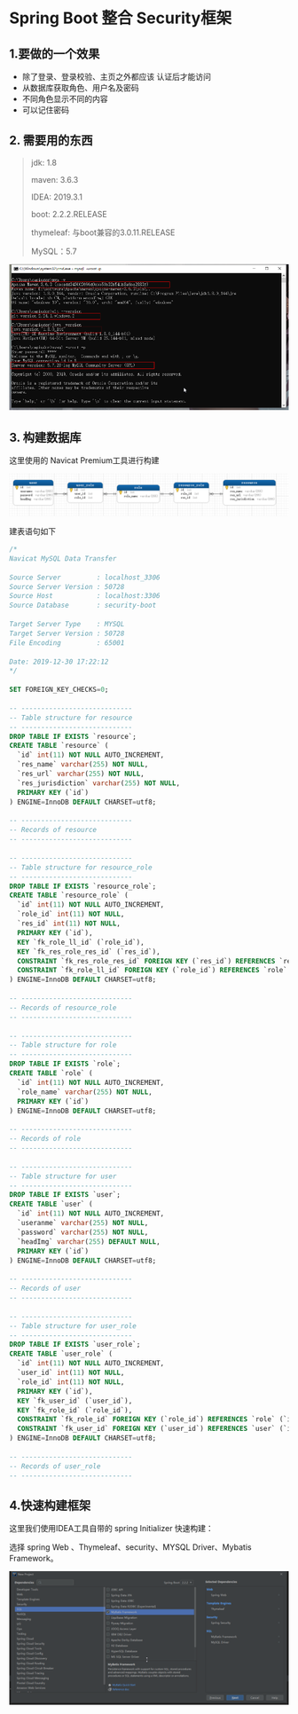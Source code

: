# Spring Boot 整合 Security框架

## 1.要做的一个效果

- 除了登录、登录校验、主页之外都应该 认证后才能访问
- 从数据库获取角色、用户名及密码
- 不同角色显示不同的内容
- 可以记住密码

## 2. 需要用的东西

> jdk: 1.8 
>
> maven: 3.6.3
>
> IDEA: 2019.3.1
>
> boot: 2.2.2.RELEASE
>
> thymeleaf: 与boot兼容的3.0.11.RELEASE
>
> MySQL：5.7

![版本信息](src/main/resources/static/imgs/搜狗截图20191224173218.png)

## 3. 构建数据库

这里使用的 Navicat Premium工具进行构建

![数据库建模](src/main/resources/static/imgs/搜狗截图20191230172322.png)

建表语句如下

```sql
/*
Navicat MySQL Data Transfer

Source Server         : localhost_3306
Source Server Version : 50728
Source Host           : localhost:3306
Source Database       : security-boot

Target Server Type    : MYSQL
Target Server Version : 50728
File Encoding         : 65001

Date: 2019-12-30 17:22:12
*/

SET FOREIGN_KEY_CHECKS=0;

-- ----------------------------
-- Table structure for resource
-- ----------------------------
DROP TABLE IF EXISTS `resource`;
CREATE TABLE `resource` (
  `id` int(11) NOT NULL AUTO_INCREMENT,
  `res_name` varchar(255) NOT NULL,
  `res_url` varchar(255) NOT NULL,
  `res_jurisdiction` varchar(255) NOT NULL,
  PRIMARY KEY (`id`)
) ENGINE=InnoDB DEFAULT CHARSET=utf8;

-- ----------------------------
-- Records of resource
-- ----------------------------

-- ----------------------------
-- Table structure for resource_role
-- ----------------------------
DROP TABLE IF EXISTS `resource_role`;
CREATE TABLE `resource_role` (
  `id` int(11) NOT NULL AUTO_INCREMENT,
  `role_id` int(11) NOT NULL,
  `res_id` int(11) NOT NULL,
  PRIMARY KEY (`id`),
  KEY `fk_role_ll_id` (`role_id`),
  KEY `fk_res_role_res_id` (`res_id`),
  CONSTRAINT `fk_res_role_res_id` FOREIGN KEY (`res_id`) REFERENCES `resource` (`id`),
  CONSTRAINT `fk_role_ll_id` FOREIGN KEY (`role_id`) REFERENCES `role` (`id`)
) ENGINE=InnoDB DEFAULT CHARSET=utf8;

-- ----------------------------
-- Records of resource_role
-- ----------------------------

-- ----------------------------
-- Table structure for role
-- ----------------------------
DROP TABLE IF EXISTS `role`;
CREATE TABLE `role` (
  `id` int(11) NOT NULL AUTO_INCREMENT,
  `role_name` varchar(255) NOT NULL,
  PRIMARY KEY (`id`)
) ENGINE=InnoDB DEFAULT CHARSET=utf8;

-- ----------------------------
-- Records of role
-- ----------------------------

-- ----------------------------
-- Table structure for user
-- ----------------------------
DROP TABLE IF EXISTS `user`;
CREATE TABLE `user` (
  `id` int(11) NOT NULL AUTO_INCREMENT,
  `useranme` varchar(255) NOT NULL,
  `password` varchar(255) NOT NULL,
  `headImg` varchar(255) DEFAULT NULL,
  PRIMARY KEY (`id`)
) ENGINE=InnoDB DEFAULT CHARSET=utf8;

-- ----------------------------
-- Records of user
-- ----------------------------

-- ----------------------------
-- Table structure for user_role
-- ----------------------------
DROP TABLE IF EXISTS `user_role`;
CREATE TABLE `user_role` (
  `id` int(11) NOT NULL AUTO_INCREMENT,
  `user_id` int(11) NOT NULL,
  `role_id` int(11) NOT NULL,
  PRIMARY KEY (`id`),
  KEY `fk_user_id` (`user_id`),
  KEY `fk_role_id` (`role_id`),
  CONSTRAINT `fk_role_id` FOREIGN KEY (`role_id`) REFERENCES `role` (`id`),
  CONSTRAINT `fk_user_id` FOREIGN KEY (`user_id`) REFERENCES `user` (`id`)
) ENGINE=InnoDB DEFAULT CHARSET=utf8;

-- ----------------------------
-- Records of user_role
-- ----------------------------
```

## 4.快速构建框架

这里我们使用IDEA工具自带的 spring Initializer 快速构建：

选择 spring Web 、Thymeleaf、security、MYSQL Driver、Mybatis Framework。

![spring Initializer 截图](src/main/resources/static/imgs/搜狗截图20191230170408.png)







